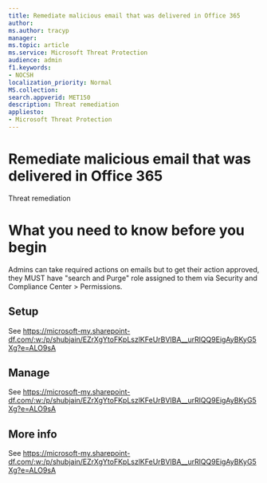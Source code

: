 ```yaml
---
title: Remediate malicious email that was delivered in Office 365
author:  
ms.author: tracyp
manager: 
ms.topic: article
ms.service: Microsoft Threat Protection
audience: admin
f1.keywords:
- NOCSH
localization_priority: Normal
MS.collection: 
search.appverid: MET150
description: Threat remediation
appliesto: 
- Microsoft Threat Protection
---
```


# Remediate malicious email that was delivered in Office 365

Threat remediation

# What you need to know before you begin

Admins can take required actions on emails but to get their action approved, they MUST have "search and Purge" role assigned to them via Security and Compliance Center > Permissions.

## Setup

See https://microsoft-my.sharepoint-df.com/:w:/p/shubjain/EZrXgYtoFKpLszlKFeUrBVIBA__urRlQQ9EigAyBKyG5Xg?e=ALO9sA

## Manage

See https://microsoft-my.sharepoint-df.com/:w:/p/shubjain/EZrXgYtoFKpLszlKFeUrBVIBA__urRlQQ9EigAyBKyG5Xg?e=ALO9sA

## More info

See https://microsoft-my.sharepoint-df.com/:w:/p/shubjain/EZrXgYtoFKpLszlKFeUrBVIBA__urRlQQ9EigAyBKyG5Xg?e=ALO9sA
